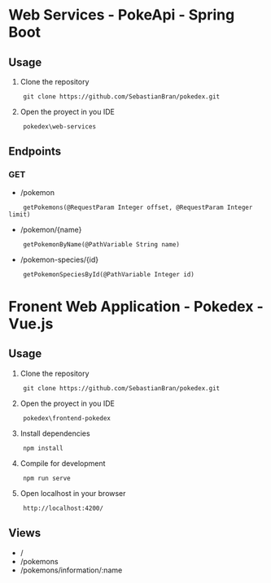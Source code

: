 # Web Services - PokeApi - Spring Boot

## Usage

1. Clone the repository

```
    git clone https://github.com/SebastianBran/pokedex.git
```

2. Open the proyect in you IDE

```
    pokedex\web-services
```

## Endpoints

### GET

* /pokemon

```
    getPokemons(@RequestParam Integer offset, @RequestParam Integer limit)
```

* /pokemon/{name}

```
    getPokemonByName(@PathVariable String name)
```

* /pokemon-species/{id}

```
    getPokemonSpeciesById(@PathVariable Integer id)
```

# Fronent Web Application - Pokedex - Vue.js

## Usage

1. Clone the repository

```
    git clone https://github.com/SebastianBran/pokedex.git
```

2. Open the proyect in you IDE

```
    pokedex\frontend-pokedex
```

3. Install dependencies

```
    npm install
```

4. Compile for development

```
    npm run serve
```

5. Open localhost in your browser

```
    http://localhost:4200/
```

## Views

* /
* /pokemons
* /pokemons/information/:name